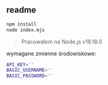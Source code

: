 ## readme

```sh
npm install
node index.mjs
```

> Pracowałem na Node.js v18.18.0

wymagane zmienne środowiskowe:

```sh
API_KEY=''
BASIC_USERNAME=''
BASIC_PASSWORD=''
```
